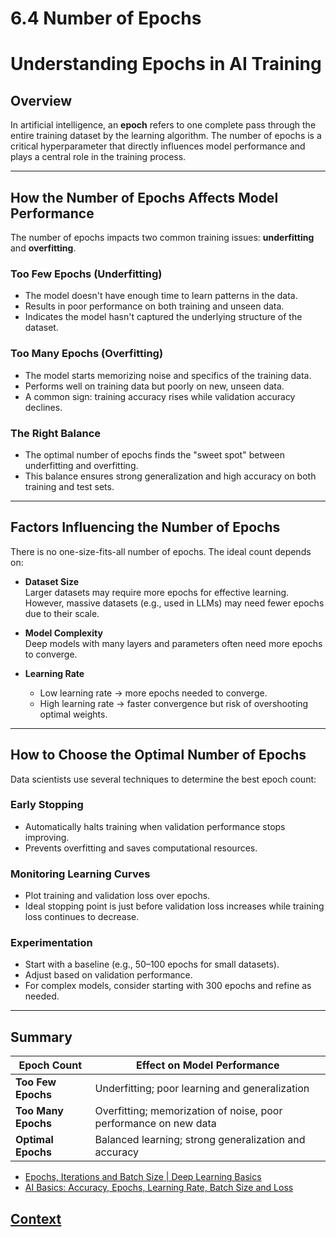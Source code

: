 # 6.4 Number of Epochs

# Understanding Epochs in AI Training

## Overview

In artificial intelligence, an **epoch** refers to one complete pass through the entire training dataset by the learning algorithm. The number of epochs is a critical hyperparameter that directly influences model performance and plays a central role in the training process.

---

## How the Number of Epochs Affects Model Performance

The number of epochs impacts two common training issues: **underfitting** and **overfitting**.

### Too Few Epochs (Underfitting)

- The model doesn't have enough time to learn patterns in the data.
- Results in poor performance on both training and unseen data.
- Indicates the model hasn't captured the underlying structure of the dataset.

### Too Many Epochs (Overfitting)

- The model starts memorizing noise and specifics of the training data.
- Performs well on training data but poorly on new, unseen data.
- A common sign: training accuracy rises while validation accuracy declines.

### The Right Balance

- The optimal number of epochs finds the "sweet spot" between underfitting and overfitting.
- This balance ensures strong generalization and high accuracy on both training and test sets.

---

## Factors Influencing the Number of Epochs

There is no one-size-fits-all number of epochs. The ideal count depends on:

- **Dataset Size**  
  Larger datasets may require more epochs for effective learning. However, massive datasets (e.g., used in LLMs) may need fewer epochs due to their scale.

- **Model Complexity**  
  Deep models with many layers and parameters often need more epochs to converge.

- **Learning Rate**  
  - Low learning rate → more epochs needed to converge.  
  - High learning rate → faster convergence but risk of overshooting optimal weights.

---

## How to Choose the Optimal Number of Epochs

Data scientists use several techniques to determine the best epoch count:

### Early Stopping

- Automatically halts training when validation performance stops improving.
- Prevents overfitting and saves computational resources.

### Monitoring Learning Curves

- Plot training and validation loss over epochs.
- Ideal stopping point is just before validation loss increases while training loss continues to decrease.

### Experimentation

- Start with a baseline (e.g., 50–100 epochs for small datasets).
- Adjust based on validation performance.
- For complex models, consider starting with 300 epochs and refine as needed.

---

## Summary

| Epoch Count        | Effect on Model Performance                                      |
|--------------------|------------------------------------------------------------------|
| **Too Few Epochs** | Underfitting; poor learning and generalization                   |
| **Too Many Epochs**| Overfitting; memorization of noise, poor performance on new data |
| **Optimal Epochs** | Balanced learning; strong generalization and accuracy            |


* [Epochs, Iterations and Batch Size | Deep Learning Basics](https://www.youtube.com/watch?v=SftOqbMrGfE)
* [AI Basics: Accuracy, Epochs, Learning Rate, Batch Size and Loss](https://www.youtube.com/watch?v=vGYcWvYnXiI)

## [Context](./../context.md)
